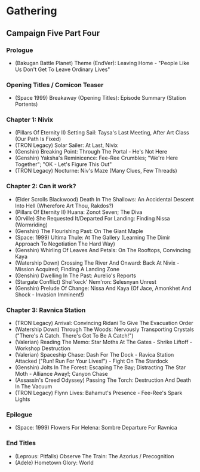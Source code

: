 # Gathering
## Campaign Five Part Four
### Prologue

* (Bakugan Battle Planet) Theme (EndVer): Leaving Home - "People Like Us Don't Get To Leave Ordinary Lives"

### Opening Titles / Comicon Teaser

* (Space 1999) Breakaway (Opening Titles): Episode Summary (Station Portents)

### Chapter 1: Nivix

* (Pillars Of Eternity II) Setting Sail: Taysa's Last Meeting, After Art Class (Our Path Is Fixed)
* (TRON Legacy) Solar Sailer: At Last, Nivix
* (Genshin) Breaking Point: Through The Portal - He's Not Here
* (Genshin) Yaksha's Reminicence: Fee-Ree Crumbles; "We're Here Together"; "OK - Let's Figure This Out"
* (TRON Legacy) Nocturne: Niv's Maze (Many Clues, Few Threads)

### Chapter 2: Can it work?

* (Elder Scrolls Blackwood) Death In The Shallows: An Accidental Descent Into Hell (Wherefore Art Thou, Rakdos?)
* (Pillars Of Eternity II) Huana: Zonot Seven; The Diva
* (Orville) She Requested It/Departed For Landing: Finding Nissa (Wormriding)
* (Genshin) The Flourishing Past: On The Giant Maple
* (Space: 1999) Ultima Thule: At The Gallery (Learning The Dimir Approach To Negotiation The Hard Way)
* (Genshin) Whirling Of Leaves And Petals: On The Rooftops, Convincing Kaya
* (Watership Down) Crossing The River And Onward: Back At Nivix - Mission Acquired; Finding A Landing Zone
* (Genshin) Dwelling In The Past: Aurelio's Reports
* (Stargate Conflict) Shel'keck' Nem'ron: Selesnyan Unrest
* (Genshin) Prelude Of Change: Nissa And Kaya (Of Jace, Amonkhet And Shock - Invasion Imminent!)

### Chapter 3: Ravnica Station

* (TRON Legacy) Arrival: Convincing Ridani To Give The Evacuation Order
* (Watership Down) Through The Woods: Nervously Transporting Crystals ("There's A Catch. There's Got To Be A Catch!")
* (Valerian) Reading The Memo: Star Moths At The Gates - Shrike Liftoff - Workshop Destruction
* (Valerian) Spaceship Chase: Dash For The Dock - Ravica Station Attacked ("Run! Run For Your Lives!") - Fight On The Stardock
* (Genshin) Jolts In The Forest: Escaping The Bay; Distracting The Star Moth - Alliance Away!; Canyon Chase
* (Assassin's Creed Odyssey) Passing The Torch: Destruction And Death In The Vacuum
* (TRON Legacy) Flynn Lives: Bahamut's Presence - Fee-Ree's Spark Lights

### Epilogue

* (Space: 1999) Flowers For Helena: Sombre Departure For Ravnica

### End Titles

* (Leprous: Pitfalls) Observe The Train: The Azorius / Precognition
* (Adele) Hometown Glory: World
